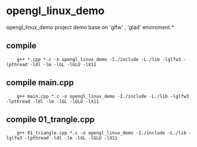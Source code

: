 
# opengl_linux_demo

opengl_linux_demo project demo base on 'glfw' , 'glad' enviroment.*

## compile
```shell
	g++ *.cpp *.c -o opengl_linux_demo -I./include -L./lib -lglfw3 -lpthread -ldl -lm -lGL -lGLU -lX11
```

## compile main.cpp

```shell
	g++ main.cpp *.c -o opengl_linux_demo -I./include -L./lib -lglfw3 -lpthread -ldl -lm -lGL -lGLU -lX11
```

## compile 01_trangle.cpp

```shell
	g++ 01_triangle.cpp *.c -o opengl_linux_demo -I./include -L./lib -lglfw3 -lpthread -ldl -lm -lGL -lGLU -lX11
```

